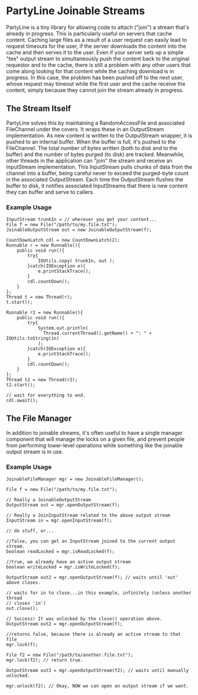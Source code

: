 # PartyLine Joinable Streams

PartyLine is a tiny library for allowing code to attach ("join") a stream that's already in progress. This is particularly useful on servers that cache content. Caching large files as a result of a user request can easily lead to request timeouts for the user, if the server downloads the content into the cache and then serves it to the user. Even if your server sets up a simple "tee" output stream to simultaneously push the content back to the original requestor and to the cache, there is still a problem with any other users that come along looking for that content while the caching download is in progress. In this case, the problem has been pushed off to the next user, whose request may timeout while the first user and the cache receive the content, simply because they cannot join the stream already in progress.

## The Stream Itself

PartyLine solves this by maintaining a RandomAccessFile and associated FileChannel under the covers. It wraps these in an OutputStream implementation. As new content is written to the OutputStream wrapper, it is pushed to an internal buffer. When the buffer is full, it's pushed to the FileChannel. The total number of bytes written (both to disk and to the buffer) and the number of bytes purged (to disk) are tracked. Meanwhile, other threads in the application can "join" the stream and receive an InputStream implementation. This InputStream pulls chunks of data from the channel into a buffer, being careful never to exceed the purged-byte count in the associated OutputStream. Each time the OutputStream flushes the buffer to disk, it notifies associated InputStreams that there is new content they can buffer and serve to callers.

### Example Usage

    InputStream trunkIn = // wherever you get your content...
    File f = new File("/path/to/my.file.txt");
    JoinableOutputStream out = new JoinableOutputStream(f);
    
    CountDownLatch cdl = new CountDownLatch(2);
    Runnable r = new Runnable(){
        public void run(){
            try{
                IOUtils.copy( trunkIn, out );
            }catch(IOException e){
                e.printStackTrace();
            }
            cdl.countDown();
        }
    };
    Thread t = new Thread(r);
    t.start();
    
    Runnable r2 = new Runnable(){
        public void run(){
            try{
                System.out.println(
                  Thread.currentThread().getName() + ": " + IOUtils.toString(in)
                );
            }catch(IOException e){
                e.printStackTrace();
            }
            cdl.countDown();
        }
    };
    Thread t2 = new Thread(r2);
    t2.start();
    
    // wait for everything to end.
    cdl.await();

## The File Manager

In addition to joinable streams, it's often useful to have a single manager component that will manage the locks on a given file, and prevent people
from performing lower-level operations while something like the joinable output stream is in use.

### Example Usage

    JoinableFileManager mgr = new JoinableFileManager();
    
    File f = new File("/path/to/my.file.txt");
    
    // Really a JoinableOutputStream
    OutputStream out = mgr.openOutputStream(f);
    
    // Really a JoinInputStream related to the above output stream
    InputStream in = mgr.openInputStream(f);
    
    // do stuff, or...
    
    //false, you can get an InputStream joined to the current output stream.
    boolean readLocked = mgr.isReadLocked(f);
    
    //true, we already have an active output stream
    boolean writeLocked = mgr.isWriteLocked(f);
    
    OutputStream out2 = mgr.openOutputStream(f); // waits until 'out' above closes.
    
    // waits for in to close...in this example, infinitely (unless another thread 
    // closes 'in')
    out.close();
    
    // Success! It was unlocked by the close() operation above.
    OutputStream out2 = mgr.openOutputStream(f);
    
    //returns false, because there is already an active stream to that file
    mgr.lock(f);
    
    File f2 = new File("/path/to/another.file.txt");
    mgr.lock(f2); // return true.
    
    OutputStream out3 = mgr.openOutputStream(f2); // waits until manually unlocked.
    
    mgr.unlock(f2); // Okay, NOW we can open an output stream if we want.

